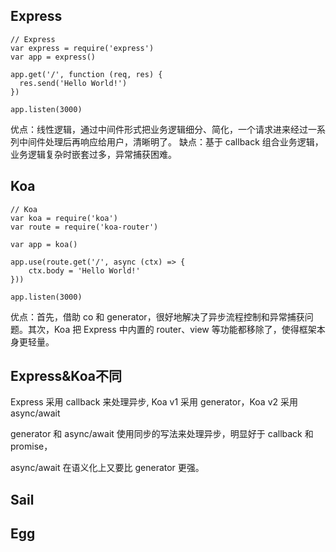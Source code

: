 ## Express
```
// Express
var express = require('express')
var app = express()

app.get('/', function (req, res) {
  res.send('Hello World!')
})

app.listen(3000)
```

优点：线性逻辑，通过中间件形式把业务逻辑细分、简化，一个请求进来经过一系列中间件处理后再响应给用户，清晰明了。 
缺点：基于 callback 组合业务逻辑，业务逻辑复杂时嵌套过多，异常捕获困难。


## Koa
```
// Koa
var koa = require('koa')
var route = require('koa-router')

var app = koa()

app.use(route.get('/', async (ctx) => {
	ctx.body = 'Hello World!'
}))

app.listen(3000)
```

优点：首先，借助 co 和 generator，很好地解决了异步流程控制和异常捕获问题。其次，Koa 把 Express 中内置的 router、view 等功能都移除了，使得框架本身更轻量。 

## Express&Koa不同

Express 采用 callback 来处理异步, Koa v1 采用 generator，Koa v2 采用 async/await

generator 和 async/await 使用同步的写法来处理异步，明显好于 callback 和 promise，

async/await 在语义化上又要比 generator 更强。


## Sail


## Egg